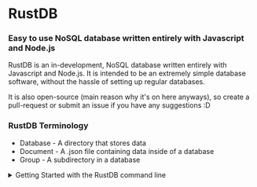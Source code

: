 # RustDB
### Easy to use NoSQL database written entirely with Javascript and Node.js

RustDB is an in-development, NoSQL database written entirely with Javascript and Node.js. It is intended to be an extremely simple database software, without the hassle of setting up regular databases. 

It is also open-source (main reason why it's on here anyways), so create a pull-request or submit an issue if you have any suggestions :D

### RustDB Terminology
* Database - A directory that stores data
* Document - A .json file containing data inside of a database
* Group - A subdirectory in a database

<details>
    <summary markdown="span">Getting Started with the RustDB command line</summary>
    <h3>Getting Started (CLI)</h3>
    Before we start, make sure that you have all of the prerequisites below:
    <h4>Prerequisites</h4>
    <ul>
        <li>Installation of Node.js (<a href="https://nodejs.org/en/download/">download</a>)</li>
        <li>Basic knowledge on command line interfaces</li>
        <li>Knowledge on databases</li>
        <li>Knowledge on the JSON language</li>
    </ul>
    Great, let's start!
    <br>
    Creating a RustDB database is insanely simple. Start by downloading this repository, and running the console.bat file, this will open up the RustDB command line. 
    <br>
    Running "help" will list all avaliable commands that the RustDB console has to offer. Go ahead and let your curiosity roam around the list of commands.
    <br>
    <h4>Setting up a database</h4>
    Setting up a RustDB database is extremely simple, all you have to do is create a directory. Go ahead and create a directory anywhere and name it "LearnRustDB".
    <br>
    <h4>Connecting to a database</h4>
    With this new empty directory, go back inside of the RustDB command line and run the "connect" command with the path to this directory as the first argument. If all goes well, this will establish a RustDB connection to the directory allowing you to manipulate it.
    <br>
    Inside of the connection command line, you will be able to run the "help" command to list all database commands. These commands will be different from the ones in the normal command line.
    <br>
    If you'd like to break the RustDB connection, just run the "exit" command.
    <br>
    <h4>Manipulating a database</h4>
    With an established connection to a database, you are now able to read documents, create documents and groups, and delete documents. Basically you get it, you can completely manipulate the entire database.
    <br>
    <h5>Commands</h5>
    These commands are the commands that are used to manipulate a database:
    <br>
    <code>get (document)</code> - Reads a document in the database
    <br>
    <code>rm-doc (document)</code> - Removes a document
</details>